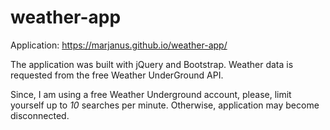 # weather-app

Application: https://marjanus.github.io/weather-app/

The application was built with jQuery and Bootstrap. Weather data is requested from  the free Weather UnderGround API.

Since, I am using a free Weather Underground account, please, limit yourself up to *10* searches per minute. Otherwise, application may become disconnected.
